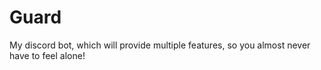 # Guard
My discord bot, which will provide multiple features, so you almost never have to feel alone!
